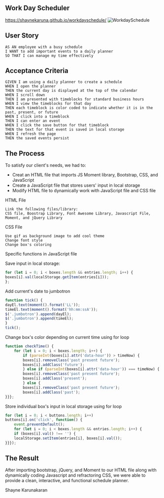 ## Work Day Scheduler

https://shaynekaruna.github.io/workdayschedule/
![WorkdaySchedule](https://user-images.githubusercontent.com/112900215/192068859-37cf09e7-ee1b-4235-9506-18ce7a58b07f.PNG)


## User Story

```
AS AN employee with a busy schedule
I WANT to add important events to a daily planner
SO THAT I can manage my time effectively
```

## Acceptance Criteria

```
GIVEN I am using a daily planner to create a schedule
WHEN I open the planner
THEN the current day is displayed at the top of the calendar
WHEN I scroll down
THEN I am presented with timeblocks for standard business hours
WHEN I view the timeblocks for that day
THEN each timeblock is color coded to indicate whether it is in the past, present, or future
WHEN I click into a timeblock
THEN I can enter an event
WHEN I click the save button for that timeblock
THEN the text for that event is saved in local storage
WHEN I refresh the page
THEN the saved events persist
``` 

## The Process
To satisfy our client's needs, we had to:
- Creat an HTML file that imports JS Moment library, Bootstrap, CSS, and JavaScript
- Create a JavaScript file that stores users' input in local storage
- Modify HTML file to dynamically work with JavaScript file and CSS file

HTML File

```
Link the following files/library:
CSS file, Boostrap Library, Font Awesome Library, Javascript File, Moment, and jQuery Library
```

CSS File

```
Use gif as background image to add cool theme
Change font style
Change box's coloring
```
Specific functions in JavaScript file

Save input in local storage:

```javascript
for (let i = 0; i < boxes.length && entries.length; i++) {
boxes[i].val(localStorage.getItem(entries[i]));
};
```

Add current's date to jumbotron

```javascript
function tick() {
dayEl.text(moment().format('LL'));
timeEl.text(moment().format('hh:mm:ssA'));
$('.jumbotron').append(dayEl);
$('.jumbotron').append(timeEl);
}
tick();
```

Change box's color depending on current time using for loop

```javascript
function checkTime() { 
    for (let i = 0; i < boxes.length; i++) {
        if (parseInt(boxes[i].attr('data-hour')) > timeNow) {
        boxes[i].removeClass('past present future');
        boxes[i].addClass('future');
        } else if (parseInt(boxes[i].attr('data-hour')) === timeNow) {
        boxes[i].removeClass('past present future');
        boxes[i].addClass('present');
        } else {
        boxes[i].removeClass('past present future');
        boxes[i].addClass('past');
}}};
```

Store individual box's input in local storage using for loop

```javascript
for (let i = 0; i < buttons.length; i++)
buttons[i].on('click', function() {
    event.preventDefault(); 
    for (let i = 0; i < boxes.length && entries.length; i++) {    
    if (boxes[i].val() !== '') {
    localStorage.setItem(entries[i], boxes[i].val());
}}});
```


## The Result
After importing bootstrap, jQuery, and Moment to our HTML file along with dynamically coding Javascript and  refractoring CSS, we were able to provide a clean, interactive, and functional schedule planner. 

Shayne Karunakaran
